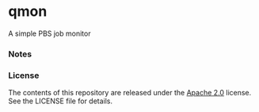 qmon
====

A simple PBS job monitor

### Notes


### License

The contents of this repository are released under the [Apache 2.0](http://www.apache.org/licenses/LICENSE-2.0) license. See the LICENSE file for details.

